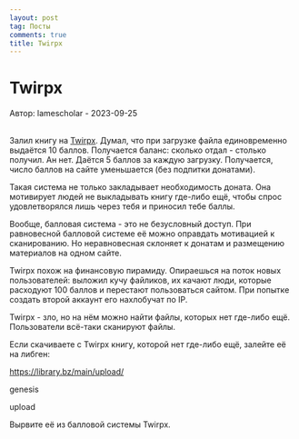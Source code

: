 ```yaml
---
layout: post
tag: Посты
comments: true
title: Twirpx
---
```


# Twirpx

Автор: lamescholar - 2023-09-25
<br><br>

Залил книгу на [Twirpx](https://www.twirpx.com/). Думал, что при загрузке файла единовременно выдаётся 10 баллов. Получается баланс: сколько отдал - столько получил. Ан нет. Даётся 5 баллов за каждую загрузку. Получается, число баллов на сайте уменьшается (без подпитки донатами).

Такая система не только закладывает необходимость доната. Она мотивирует людей не выкладывать книгу где-либо ещё, чтобы спрос удовлетворялся лишь через тебя и приносил тебе баллы. 

Вообще, балловая система - это не безусловный доступ. При равновесной балловой системе её можно оправдать мотивацией к сканированию. Но неравновесная склоняет к донатам и размещению материалов на одном сайте.

Twirpx похож на финансовую пирамиду. Опираешься на поток новых пользователей: выложил кучу файликов, их качают люди, которые расходуют 100 баллов и перестают пользоваться сайтом. При попытке создать второй аккаунт его нахлобучат по IP.

Twirpx - зло, но на нём можно найти файлы, которых нет где-либо ещё. Пользователи всё-таки сканируют файлы.

Если скачиваете с Twirpx книгу, которой нет где-либо ещё, залейте её на либген:

<https://library.bz/main/upload/>

genesis

upload

Вырвите её из балловой системы Twirpx.
